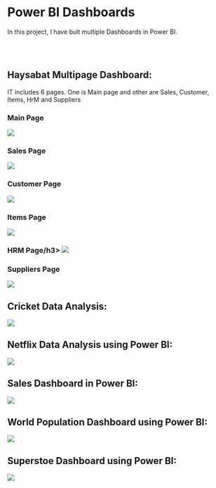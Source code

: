 # Power BI Dashboards

<p> In this project, I have bult multiple Dashboards in Power BI.  </p>

<br />
<br />

<h2> Haysabat Multipage Dashboard: </h2>
<p> IT includes 6 pages. One is Main page and other are Sales, Customer, Items, HrM and Suppliers </p>
<h3> Main Page</h3>
<img src="https://github.com/waleedjmm/Power-BI/blob/main/Hasabaat/Main-Page.jpg" />
<h3> Sales Page</h3>
<img src="https://github.com/waleedjmm/Power-BI/blob/main/Hasabaat/Sale.jpg" />
<h3> Customer Page</h3>
<img src="https://github.com/waleedjmm/Power-BI/blob/main/Hasabaat/Customer.jpg" />
<h3> Items Page</h3>
<img src="https://github.com/waleedjmm/Power-BI/blob/main/Hasabaat/Items.jpg" />
<h3> HRM Page/h3>
<img src="https://github.com/waleedjmm/Power-BI/blob/main/Hasabaat/HRM.JPG" />
<h3> Suppliers Page</h3>
<img src="https://github.com/waleedjmm/Power-BI/blob/main/Hasabaat/Suppliers.JPG" />
<br />

<h2> Cricket Data Analysis: </h2>  
<img src="https://github.com/waleedjmm/Power-BI/blob/main/Dashboard2.jpg" />
<br />

<h2> Netflix Data Analysis using Power BI: </h2>  
<img src="https://github.com/waleedjmm/Power-BI/blob/main/Netflix.jpg" />
<br />
  
<h2> Sales Dashboard in Power BI: </h2>  
<img src="https://github.com/waleedjmm/Power-BI/blob/main/Sales_Dasboard.jpg" />
<br />
  
  
<h2> World Population Dashboard using Power BI: </h2>  
<img src="https://github.com/waleedjmm/Power-BI/blob/main/World_population.jpg" />
<br />
  
  
<h2> Superstoe Dashboard using Power BI: </h2>  
<img src="https://github.com/waleedjmm/Power-BI/blob/main/SuperStore_%20Dashboard_using_global_SuperStore_2016_dataset.jpg" />

